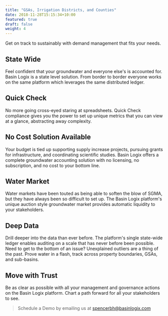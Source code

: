 ```yaml
---
title: "GSAs, Irrigation Districts, and Counties"
date: 2018-11-28T15:15:34+10:00
featured: true
draft: false
weight: 4
---
```


Get on track to sustainably with demand management that fits your needs.
<!-- ![Alt text](/images/pics/sticker_emergency.png) -->
## State Wide
Feel confident that your groundwater and everyone else's is accounted for. Basin Logix is a state level solution. From border to border everyone works on the same platform which leverages the same distributed ledger.

## Quick Check
No more going cross-eyed staring at spreadsheets. Quick Check compliance gives you the power to set up unique metrics that you can view at a glance, abstracting away complexity. 

## No Cost Solution Available
Your budget is tied up supporting supply increase projects, pursuing grants for infrastructure, and coordinating scientific studies. Basin Logix offers a complete groundwater accounting solution with no licensing, no subscription, and no cost to your bottom line.

## Water Market
Water markets have been touted as being able to soften the blow of SGMA, but they have always been so difficult to set up. The Basin Logix platform's unique auction style groundwater market provides automatic liquidity to your stakeholders.

## Deep Data
Drill deeper into the data than ever before. The platform's single state-wide ledger enables auditing on a scale that has never before been possible. Need to get to the bottom of an issue? Unexplained outliers are a thing of the past. Prove water in a flash, track across property boundaries, GSAs, and sub-basins. 

## Move with Trust
Be as clear as possible with all your management and governance actions on the Basin Logix platform. Chart a path forward for all your stakeholders to see.

>Schedule a Demo by emailing us at spencerbh@basinlogix.com